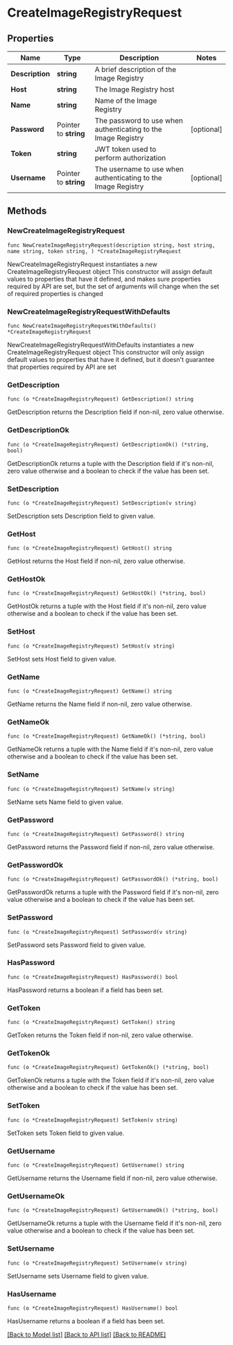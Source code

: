 # CreateImageRegistryRequest

## Properties

Name | Type | Description | Notes
------------ | ------------- | ------------- | -------------
**Description** | **string** | A brief description of the Image Registry | 
**Host** | **string** | The Image Registry host | 
**Name** | **string** | Name of the Image Registry | 
**Password** | Pointer to **string** | The password to use when authenticating to the Image Registry | [optional] 
**Token** | **string** | JWT token used to perform authorization | 
**Username** | Pointer to **string** | The username to use when authenticating to the Image Registry | [optional] 

## Methods

### NewCreateImageRegistryRequest

`func NewCreateImageRegistryRequest(description string, host string, name string, token string, ) *CreateImageRegistryRequest`

NewCreateImageRegistryRequest instantiates a new CreateImageRegistryRequest object
This constructor will assign default values to properties that have it defined,
and makes sure properties required by API are set, but the set of arguments
will change when the set of required properties is changed

### NewCreateImageRegistryRequestWithDefaults

`func NewCreateImageRegistryRequestWithDefaults() *CreateImageRegistryRequest`

NewCreateImageRegistryRequestWithDefaults instantiates a new CreateImageRegistryRequest object
This constructor will only assign default values to properties that have it defined,
but it doesn't guarantee that properties required by API are set

### GetDescription

`func (o *CreateImageRegistryRequest) GetDescription() string`

GetDescription returns the Description field if non-nil, zero value otherwise.

### GetDescriptionOk

`func (o *CreateImageRegistryRequest) GetDescriptionOk() (*string, bool)`

GetDescriptionOk returns a tuple with the Description field if it's non-nil, zero value otherwise
and a boolean to check if the value has been set.

### SetDescription

`func (o *CreateImageRegistryRequest) SetDescription(v string)`

SetDescription sets Description field to given value.


### GetHost

`func (o *CreateImageRegistryRequest) GetHost() string`

GetHost returns the Host field if non-nil, zero value otherwise.

### GetHostOk

`func (o *CreateImageRegistryRequest) GetHostOk() (*string, bool)`

GetHostOk returns a tuple with the Host field if it's non-nil, zero value otherwise
and a boolean to check if the value has been set.

### SetHost

`func (o *CreateImageRegistryRequest) SetHost(v string)`

SetHost sets Host field to given value.


### GetName

`func (o *CreateImageRegistryRequest) GetName() string`

GetName returns the Name field if non-nil, zero value otherwise.

### GetNameOk

`func (o *CreateImageRegistryRequest) GetNameOk() (*string, bool)`

GetNameOk returns a tuple with the Name field if it's non-nil, zero value otherwise
and a boolean to check if the value has been set.

### SetName

`func (o *CreateImageRegistryRequest) SetName(v string)`

SetName sets Name field to given value.


### GetPassword

`func (o *CreateImageRegistryRequest) GetPassword() string`

GetPassword returns the Password field if non-nil, zero value otherwise.

### GetPasswordOk

`func (o *CreateImageRegistryRequest) GetPasswordOk() (*string, bool)`

GetPasswordOk returns a tuple with the Password field if it's non-nil, zero value otherwise
and a boolean to check if the value has been set.

### SetPassword

`func (o *CreateImageRegistryRequest) SetPassword(v string)`

SetPassword sets Password field to given value.

### HasPassword

`func (o *CreateImageRegistryRequest) HasPassword() bool`

HasPassword returns a boolean if a field has been set.

### GetToken

`func (o *CreateImageRegistryRequest) GetToken() string`

GetToken returns the Token field if non-nil, zero value otherwise.

### GetTokenOk

`func (o *CreateImageRegistryRequest) GetTokenOk() (*string, bool)`

GetTokenOk returns a tuple with the Token field if it's non-nil, zero value otherwise
and a boolean to check if the value has been set.

### SetToken

`func (o *CreateImageRegistryRequest) SetToken(v string)`

SetToken sets Token field to given value.


### GetUsername

`func (o *CreateImageRegistryRequest) GetUsername() string`

GetUsername returns the Username field if non-nil, zero value otherwise.

### GetUsernameOk

`func (o *CreateImageRegistryRequest) GetUsernameOk() (*string, bool)`

GetUsernameOk returns a tuple with the Username field if it's non-nil, zero value otherwise
and a boolean to check if the value has been set.

### SetUsername

`func (o *CreateImageRegistryRequest) SetUsername(v string)`

SetUsername sets Username field to given value.

### HasUsername

`func (o *CreateImageRegistryRequest) HasUsername() bool`

HasUsername returns a boolean if a field has been set.


[[Back to Model list]](../README.md#documentation-for-models) [[Back to API list]](../README.md#documentation-for-api-endpoints) [[Back to README]](../README.md)


